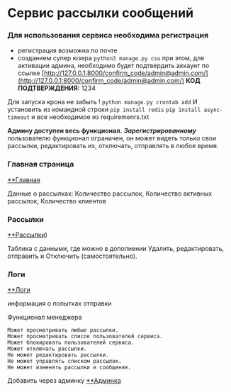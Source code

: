 # **Сервис рассылки сообщений** 

### Для использования сервиса необходима регистрация 
* регистрация возможна по почте 
* созданием супер юзера
`python3 manage.py csu`
при этом, для активации админа, необходимо будет подтвердить аккаунт
по ссылке  [http://127.0.0.1:8000/confirm_code/admin@admin.com/](http://127.0.0.1:8000/confirm_code/admin@admin.com/)
**КОД ПОДТВЕРЖДЕНИЯ:** 1234

Для запуска крона не забыть ! `python manage.py crontab add`
И установить из командной строки `pip install redis`
`pip install async-timeout`
и все необходимое из requiremenrs.txt

**Админу доступен весь функционал.** 
**_Зарегистрированному_** пользователю функционал ограничен, он может видеть только свои рассылки, редактировать их, отключать, отправлять в любое время.

### Главная страница

[**Главная](https://github.com/denanmax/mailing_project_cw/blob/developer/image%20fo%20readme/%D0%93%D0%BB%D0%B0%D0%B2%D0%BD%D0%B0%D1%8F.png)
 
Данные о рассылках: Количество рассылок, Количество активных рассылок, Количество клиентов

### Рассылки

[**Рассылки](https://github.com/denanmax/mailing_project_cw/blob/developer/image%20fo%20readme/%D0%A1%D0%BD%D0%B8%D0%BC%D0%BE%D0%BA%20%D1%8D%D0%BA%D1%80%D0%B0%D0%BD%D0%B0%20%D0%BE%D1%82%202023-09-22%2016-49-48.png))

Таблика с данными, где можно в дополнении Удалить, редактировать, отправить и Отключить (самостоятельно).
### Логи
[**Логи](https://github.com/denanmax/mailing_project_cw/blob/developer/image%20fo%20readme/%D0%9B%D0%BE%D0%B3%D0%B8.png)

информация о попытках отправки

Функционал менеджера

    Может просматривать любые рассылки.
    Может просматривать список пользователей сервиса.
    Может блокировать пользователей сервиса.
    Может отключать рассылки.
    Не может редактировать рассылки.
    Не может управлять списком рассылок.
    Не может изменять рассылки и сообщения.
Добавить через админку 
[**Админка](https://github.com/denanmax/mailing_project_cw/blob/developer/image%20fo%20readme/%D0%9C%D0%B5%D0%BD%D0%B5%D0%B4%D0%B6%D0%B5%D1%80.png)

